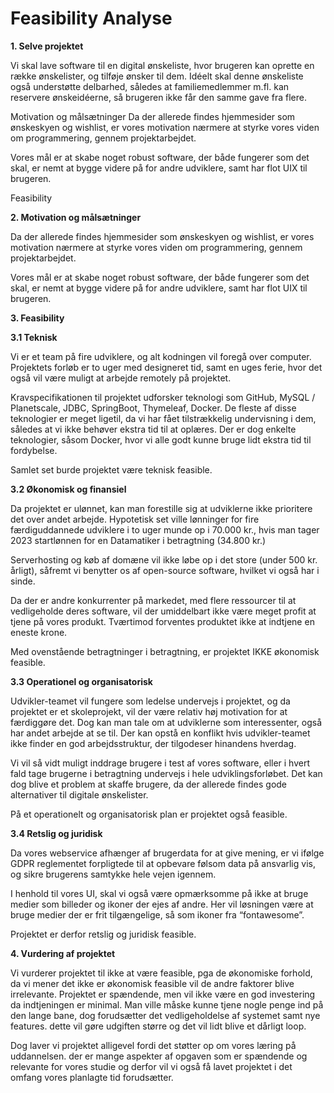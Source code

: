 # Feasibility Analyse

**1. Selve projektet**

Vi skal lave software til en digital ønskeliste, hvor brugeren kan oprette en række ønskelister, og tilføje ønsker til dem. Idéelt skal denne ønskeliste også understøtte delbarhed, således at familiemedlemmer m.fl. kan reservere ønskeidéerne, så brugeren ikke får den samme gave fra flere. 

Motivation og målsætninger
Da der allerede findes hjemmesider som ønskeskyen og wishlist, er vores motivation nærmere at styrke vores viden om programmering, gennem projektarbejdet. 

Vores mål er at skabe noget robust software, der både fungerer som det skal, er nemt at bygge videre på for andre udviklere, samt har flot UIX til brugeren.

Feasibility


**2. Motivation og målsætninger**

Da der allerede findes hjemmesider som ønskeskyen og wishlist, er vores motivation nærmere at styrke vores viden om programmering, gennem projektarbejdet. 

Vores mål er at skabe noget robust software, der både fungerer som det skal, er nemt at bygge videre på for andre udviklere, samt har flot UIX til brugeren.


**3. Feasibility**

  **3.1 Teknisk**
  
Vi er et team på fire udviklere, og alt kodningen vil foregå over computer. Projektets forløb er to uger med designeret tid, samt en uges ferie, hvor det også vil være muligt at arbejde remotely på projektet. 

Kravspecifikationen til projektet udforsker teknologi som GitHub, MySQL / Planetscale, JDBC, SpringBoot, Thymeleaf, Docker. De fleste af disse teknologier er meget ligetil, da vi har fået tilstrækkelig undervisning i dem, således at vi ikke behøver ekstra tid til at oplæres. Der er dog enkelte teknologier, såsom Docker, hvor vi alle godt kunne bruge lidt ekstra tid til fordybelse. 

Samlet set burde projektet være teknisk feasible.

**3.2  Økonomisk og finansiel**

Da projektet er ulønnet, kan man forestille sig at udviklerne ikke prioritere det over andet arbejde. Hypotetisk set ville lønninger for fire færdiguddannede udviklere i to uger munde op i 70.000 kr., hvis man tager 2023 startlønnen for en Datamatiker i betragtning (34.800 kr.)

Serverhosting og køb af domæne vil ikke løbe op i det store (under 500 kr. årligt), såfremt vi benytter os af open-source software, hvilket vi også har i sinde.

Da der er andre konkurrenter på markedet, med flere ressourcer til at vedligeholde deres software, vil der umiddelbart ikke være meget profit at tjene på vores produkt. Tværtimod forventes produktet ikke at indtjene en eneste krone. 

 Med ovenstående betragtninger i betragtning, er projektet IKKE økonomisk feasible.

	
**3.3  Operationel og organisatorisk**

Udvikler-teamet vil fungere som ledelse undervejs i projektet, og da projektet er et skoleprojekt, vil der være relativ høj motivation for at færdiggøre det. Dog kan man tale om at udviklerne som interessenter, også har andet arbejde at se til. Der kan opstå en konflikt hvis udvikler-teamet ikke finder en god arbejdsstruktur, der tilgodeser hinandens hverdag.

Vi vil så vidt muligt inddrage brugere i test af vores software, eller i hvert fald tage brugerne i betragtning undervejs i hele udviklingsforløbet. Det kan dog blive et problem at skaffe brugere, da der allerede findes gode alternativer til digitale ønskelister. 

På et operationelt og organisatorisk plan er projektet også feasible.

 **3.4  Retslig og juridisk**

Da vores webservice afhænger af brugerdata for at give mening, er vi ifølge GDPR reglementet forpligtede til at opbevare følsom data på ansvarlig vis, og sikre brugerens samtykke hele vejen igennem. 

I henhold til vores UI, skal vi også være opmærksomme på ikke at bruge medier som billeder og ikoner der ejes af andre. Her vil løsningen være at bruge medier der er frit tilgængelige, så som ikoner fra “fontawesome”.

Projektet er derfor retslig og juridisk feasible.

**4. Vurdering af projektet**

Vi vurderer projektet til ikke at være feasible, pga de økonomiske forhold, da vi mener det ikke er økonomisk feasible vil de andre faktorer blive irrelevante. 
Projektet er spændende, men vil ikke være en god investering da indtjeningen er minimal. Man ville måske kunne tjene nogle penge ind på den lange bane, dog forudsætter det vedligeholdelse af systemet samt nye features. dette vil gøre udgiften større og det vil lidt blive et dårligt loop. 

Dog laver vi projektet alligevel fordi det støtter op om vores læring på uddannelsen. 
der er mange aspekter af opgaven som er spændende og relevante for vores studie og derfor vil vi også få lavet projektet i det omfang vores planlagte tid forudsætter. 
 
